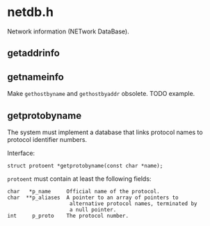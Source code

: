 # netdb.h

Network information (NETwork DataBase).

## getaddrinfo

## getnameinfo

Make `gethostbyname` and `gethostbyaddr` obsolete. TODO example.

## getprotobyname

The system must implement a database that links protocol names to protocol identifier numbers.

Interface:

    struct protoent *getprotobyname(const char *name);

`protoent` must contain at least the following fields:

    char   *p_name     Official name of the protocol.
    char  **p_aliases  A pointer to an array of pointers to
                        alternative protocol names, terminated by
                        a null pointer.
    int     p_proto    The protocol number.
